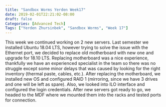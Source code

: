 ```yaml
---
title: "Sandbox Worms Yerden Week17"
date: 2019-02-01T22:21:02-08:00
draft: false
Categories: [Advanced Tech]
Tags: ["Yerden Zhursinbek", "Sandbox Worms", "Week 17"]
---
```


This week we continued working on 2 new servers. Last semester we installed Ubuntu 18.04 LTS, however trying to solve the issue with the Ethernet port, we decided to replace old motherboard with new one and upgrade for 18.10 LTS. 
Replacing motherboard was a nice experience, thankfully we have an experienced specialist in the team so there was no struggle except some minor delays that was caused by looking for the right inventory (thermal paste, cables, etc.). After replacing the motherboard, we installed new OS and configured RAID 1 (mirroring, since we have 3 drives and one will be left as spare). Also, we looked into ILO interface and configured the login credentials. After new servers got ready to go, we headed to the MDF where we mounted them into the racks and tested ports for connection. 
